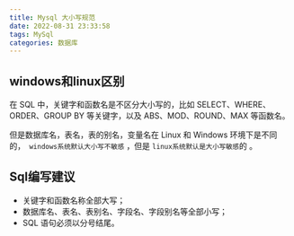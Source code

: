 ```yaml
---
title: Mysql 大小写规范
date: 2022-08-31 23:33:58
tags: MySql
categories: 数据库
---
```


## windows和linux区别

在 SQL 中，关键字和函数名是不区分大小写的，比如 SELECT、WHERE、ORDER、GROUP BY 等关键字，以及 ABS、MOD、ROUND、MAX 等函数名。

但是数据库名，表名，表的别名，变量名在 Linux 和 Windows 环境下是不同的，` windows系统默认大小写不敏感` ，但是 `linux系统默认是大小写敏感`的 。  

## Sql编写建议

+ 关键字和函数名称全部大写；
+ 数据库名、表名、表别名、字段名、字段别名等全部小写；
+ SQL 语句必须以分号结尾。  